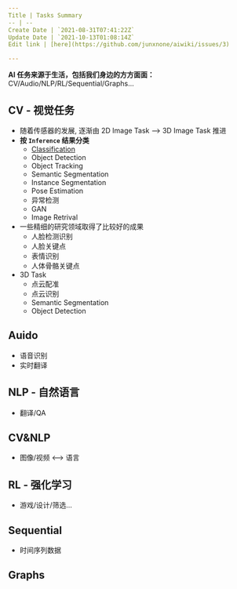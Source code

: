 ```yaml
---
Title | Tasks Summary
-- | --
Create Date | `2021-08-31T07:41:22Z`
Update Date | `2021-10-13T01:08:14Z`
Edit link | [here](https://github.com/junxnone/aiwiki/issues/3)

---
```

**AI 任务来源于生活，包括我们身边的方方面面：**
CV/Audio/NLP/RL/Sequential/Graphs...


## CV - 视觉任务

- 随着传感器的发展, 逐渐由 2D Image Task --> 3D Image Task 推进
- **按 `Inference` 结果分类** 
  - [Classification](/Image_Classification)
  - Object Detection
  - Object Tracking
  - Semantic Segmentation
  - Instance Segmentation
  - Pose Estimation
  - 异常检测
  - GAN
  - Image Retrival
- 一些精细的研究领域取得了比较好的成果
  - 人脸检测识别
  - 人脸关键点
  - 表情识别
  - 人体骨骼关键点
- 3D Task
  - 点云配准
  - 点云识别
  - Semantic Segmentation
  - Object Detection


## Auido

- 语音识别
- 实时翻译

## NLP - 自然语言

- 翻译/QA

## CV&NLP

- 图像/视频 <--> 语言

## RL - 强化学习

- 游戏/设计/筛选...

## Sequential
- 时间序列数据

## Graphs
